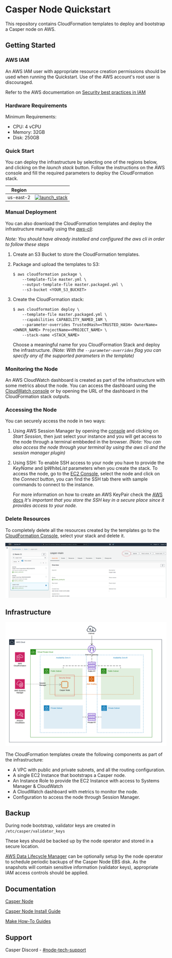 # Casper Node Quickstart

This repository contains CloudFormation templates to deploy and bootstrap a Casper node on AWS.

## Getting Started


### AWS IAM

An AWS IAM user with appropriate resource creation permissions should be used when running the Quickstart. Use of the AWS account's root user is discouraged.

Refer to the AWS documentation on [Security best practices in IAM](https://docs.aws.amazon.com/IAM/latest/UserGuide/best-practices.html)

### Hardware Requirements

Minimum Requirements: 

* CPU: 4 vCPU
* Memory: 32GB
* Disk: 250GB


### Quick Start

You can deploy the infrastructure by selecting one of the regions below, and clicking on the *launch stack* button. Follow the instructions on the AWS console and fill the required parameters to deploy the CloudFormation stack.

|Region||
|-|-|
| us-east-2 | [![launch_stack](https://s3.amazonaws.com/cloudformation-examples/cloudformation-launch-stack.png)](https://console.aws.amazon.com/cloudformation/home#/stacks/new?stackName=casper-main&templateURL=https://casper-node-quickstart.s3.us-east-2.amazonaws.com/master.packaged.yml&region=us-east-2) |

### Manual Deployment

You can also download the CloudFormation templates and deploy the infrastructure manually using the *[aws-cli](https://aws.amazon.com/cli/)*:

*Note: You should have already installed and configured the aws cli in order to follow these steps*

1. Create an S3 Bucket to store the CloudFormation templates.
2. Package and upload the templates to S3:

    ```console
    $ aws cloudformation package \
        --template-file master.yml \
        --output-template-file master.packaged.yml \
        --s3-bucket <YOUR_S3_BUCKET>
    ```

3. Create the CloudFormation stack:

    ```console
    $ aws cloudformation deploy \
        --template-file master.packaged.yml \
        --capabilities CAPABILITY_NAMED_IAM \
        --parameter-overrides TrustedHash=<TRUSTED_HASH> OwnerName=<OWNER_NAME> ProjectName=<PROJECT_NAME> \
        --stack-name <STACK_NAME>
    ```

    Choose a meaningful name for you CloudFormation Stack and deploy the infrastructure. 
    *(Note: With the `--parameter-overrides` flag you can specify any of the supported parameters in the template)*


### Monitoring the Node

An AWS CloudWatch dashboard is created as part of the infrastructure with some metrics about the node. You can access the dashboard using the [CloudWatch console](https://console.aws.amazon.com/cloudwatch/home?#dashboards:) or by opening the URL of the dashboard in the CloudFormation stack outputs.

### Accessing the Node

You can securely access the node in two ways:

1. Using AWS Session Manager by opening the [console](https://console.aws.amazon.com/systems-manager/session-manager/sessions) and clicking on *Start Session*, then just select your instance and you will get access to the node through a terminal embbeded in the browser. *(Note: You can also access the node through your terminal by using the aws cli and the session manager plugin)*
2. Using SSH: To enable SSH access to your node you have to provide the *KeyName* and *IpWhiteList* parameters when you create the stack. To access the node, go to the [EC2 Console](https://console.aws.amazon.com/ec2/v2/home?#Instances:search=casper), select the node and click on the *Connect* button, you can find the SSH tab there with sample commands to connect to the instance.

    For more information on how to create an AWS KeyPair check the [AWS docs](https://docs.aws.amazon.com/AWSEC2/latest/UserGuide/ec2-key-pairs.html)
    *It's important that you store the SSH key in a secure place since it provides access to your node.*



### Delete Resources

To completely delete all the resources created by the templates go to the [CloudFormation Console](https://console.aws.amazon.com/cloudformation/home), select your stack and delete it.

![delete-stack](images/delete-stack.png)


## Infrastructure

![casper](images/casper.png)

The CloudFormation templates create the following components as part of the infrastructure:

- A VPC with public and private subnets, and all the routing configuration.
- A single EC2 Instance that bootstraps a Casper node.
- An Instance Role to provide the EC2 Instance with access to Systems Manager & CloudWatch
- A CloudWatch dashboard with metrics to monitor the node.
- Configuration to access the node through Session Manager.

## Backup

During node bootstrap, validator keys are created in `/etc/casper/validator_keys`

These keys should be backed up by the node operator and stored in a secure location. 

[AWS Data Lifecycle Manager](https://docs.aws.amazon.com/AWSEC2/latest/UserGuide/snapshot-lifecycle.html) can be optionally setup by the node operator to schedule periodic backups of the Casper Node EBS disk. As the snapshots will contain sensitive information (validator keys), appropriate IAM access controls should be applied.

## Documentation

[Casper Node](https://docs.casperlabs.io)

[Casper Node Install Guide](https://github.com/casper-network/casper-node/wiki/Mainnet-Node-Installation-Instructions)

[Make How-To Guides](https://github.com/make-software/how-to-casperlabs)

## Support

Casper Discord - [#node-tech-support](https://discord.gg/ceXXjymY)



